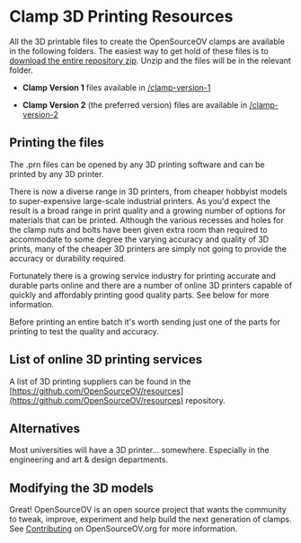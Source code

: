 # Clamp 3D Printing Resources

All the 3D printable files to create the OpenSourceOV clamps are available in the following folders. The easiest way to get hold of these files is to [download the entire repository zip](https://github.com/OpenSourceOV/clamp-3d-printing-resources/archive/master.zip). Unzip and the files will be in the relevant folder.

* **Clamp Version 1** files available in [/clamp-version-1](./clamp-version-1)

* **Clamp Version 2** (the preferred version) files are available in [/clamp-version-2](./clamp-version-2)

## Printing the files

The .prn files can be opened by any 3D printing software and can be printed by any 3D printer. 

There is now a diverse range in 3D printers, from cheaper hobbyist models to super-expensive large-scale industrial printers. As you'd expect the result is a broad range in print quality and a growing number of options for materials that can be printed. Although the various recesses and holes for the clamp nuts and bolts have been given extra room than required to accommodate to some degree the varying accuracy and quality of 3D prints, many of the cheaper 3D printers are simply not going to provide the accuracy or durability required. 

Fortunately there is a growing service industry for printing accurate and durable parts online and there are a number of online 3D printers capable of quickly and affordably printing good quality parts. See below for more information.

Before printing an entire batch it's worth sending just one of the parts for printing to test the quality and accuracy.

## List of online 3D printing services

A list of 3D printing suppliers can be found in the  [https://github.com/OpenSourceOV/resources](https://github.com/OpenSourceOV/resources) repository.

## Alternatives

Most universities will have a 3D printer... somewhere. Especially in the engineering and art & design departments.

## Modifying the 3D models

Great! OpenSourceOV is an open source project that wants the community to tweak, improve, experiment and help build the next generation of clamps. See [Contributing](http://www.opensourceov.org/contributing/) on OpenSourceOV.org for more information.
